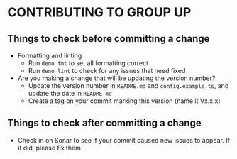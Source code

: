 # CONTRIBUTING TO GROUP UP
## Things to check before committing a change
- Formatting and linting
  - Run `deno fmt` to set all formatting correct
  - Run `deno lint` to check for any issues that need fixed
- Are you making a change that will be updating the version number?
  - Update the version number in `README.md` and `config.example.ts`, and update the date in `README.md`
  - Create a tag on your commit marking this version (name it Vx.x.x)
## Things to check after committing a change
- Check in on Sonar to see if your commit caused new issues to appear.  If it did, please fix them
